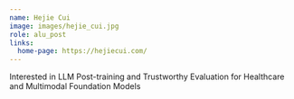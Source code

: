 ```yaml
---
name: Hejie Cui
image: images/hejie_cui.jpg
role: alu_post
links:
  home-page: https://hejiecui.com/
---
```


Interested in LLM Post-training and Trustworthy Evaluation for Healthcare and Multimodal Foundation Models
